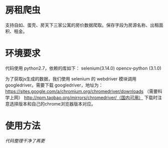 # 房租爬虫
支持自如、蛋壳、房天下三家公寓的房价数据爬取。保存字段为房源名称、出租面积、租金。

# 环境要求
代码使用 python2.7，依赖的库如下：
selenium(3.14.0)
opencv-python (3.1.0)

为了获取js生成的数据，我们使用 selenium 的 webdriver 模块调用 googledriver。需要下载 googledriver，地址为：
https://sites.google.com/a/chromium.org/chromedriver/downloads （需要科学上网）
http://npm.taobao.org/mirrors/chromedriver/（国内可用）
下载时注意选择版本和自己的chrome浏览器版本对应。

# 使用方法
*代码整理干净了再更*
